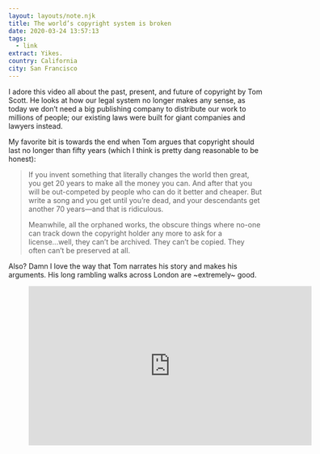 ```yaml
---
layout: layouts/note.njk
title: The world’s copyright system is broken
date: 2020-03-24 13:57:13
tags:
  - link
extract: Yikes.
country: California
city: San Francisco
---
```


I adore this video all about the past, present, and future of copyright by Tom Scott. He looks at how our legal system no longer makes any sense, as today we don’t need a big publishing company to distribute our work to millions of people; our existing laws were built for giant companies and lawyers instead.

My favorite bit is towards the end when Tom argues that copyright should last no longer than fifty years (which I think is pretty dang reasonable to be honest):

> If you invent something that literally changes the world then great, you get 20 years to make all the money you can. And after that you will be out-competed by people who can do it better and cheaper. But write a song and you get until you’re dead, and your descendants get another 70 years—and that is ridiculous.
>
> Meanwhile, all the orphaned works, the obscure things where no-one can track down the copyright holder any more to ask for a license...well, they can’t be archived. They can’t be copied. They often can’t be preserved at all.

Also? Damn I love the way that Tom narrates his story and makes his arguments. His long rambling walks across London are ~extremely~ good.

<figure>
<iframe width="560" height="315" src="https://www.youtube.com/embed/1Jwo5qc78QU" frameborder="0" allow="accelerometer; autoplay; encrypted-media; gyroscope; picture-in-picture" allowfullscreen></iframe>
</figure>
